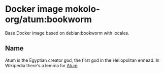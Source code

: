 # Docker image mokolo-org/atum:bookworm

Base Docker image based on debian:bookworm with locales.

## Name

Atum is the Egyptian creator god, the first god in the Heliopolitan ennead.
In Wikipedia there's a lemma for [Atum](https://en.wikipedia.org/wiki/Atum)
